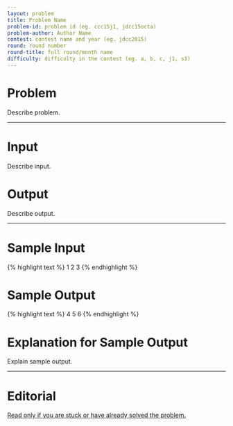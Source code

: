 ```yaml
---
layout: problem
title: Problem Name
problem-id: problem id (eg. ccc15j1, jdcc15octa)
problem-author: Author Name
contest: contest name and year (eg. jdcc2015)
round: round number
round-title: full round/month name
difficulty: difficulty in the contest (eg. a, b, c, j1, s3)
---
```


# Problem
Describe problem.

---

# Input
Describe input.

# Output
Describe output.

---

# Sample Input
{% highlight text %}
1
2
3
{% endhighlight %}


# Sample Output
{% highlight text %}
4
5
6
{% endhighlight %}

# Explanation for Sample Output
Explain sample output.

---

# Editorial
[Read only if you are stuck or have already solved the problem.](https://example.com)
